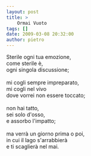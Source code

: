 ```yaml
---
layout: post
title: >
    Ormai Vuoto
tags: []
date: 2009-03-08 20:32:00
author: pietro
---
```

Sterile ogni tua emozione,<br/>come sterile è,<br/>ogni singola discussione;<br/><br/>mi cogli sempre impreparato,<br/>mi cogli nel vivo<br/>dove vorrei non essere toccato;<br/><br/>non hai tatto,<br/>sei solo d'osso,<br/>e assorbo l'impatto;<br/><br/>ma verrà un giorno prima o poi,<br/>in cui il lago s'arrabbierà<br/>e ti scaglierà nel mai.
